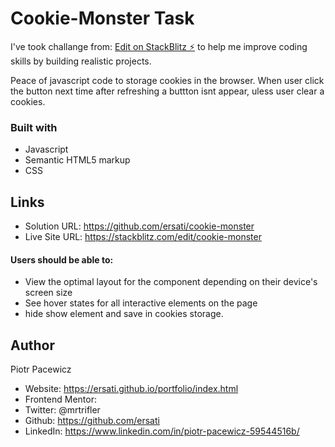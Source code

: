 # Cookie-Monster Task


I've took challange from: [Edit on StackBlitz ⚡️](https://stackblitz.com/edit/cookie-monster) to help me improve coding skills by building realistic projects.

Peace of javascript code to storage cookies in the browser. When user click the button next time after refreshing a buttton isnt appear, uless user clear a cookies. 

### Built with

- Javascript
- Semantic HTML5 markup
- CSS


## Links

- Solution URL: https://github.com/ersati/cookie-monster
- Live Site URL: https://stackblitz.com/edit/cookie-monster

#### Users should be able to:

- View the optimal layout for the component depending on their device's screen size
- See hover states for all interactive elements on the page
- hide show element and save in cookies storage. 

## Author

Piotr Pacewicz

- Website: https://ersati.github.io/portfolio/index.html
- Frontend Mentor:
- Twitter: @mrtrifler
- Github: https://github.com/ersati
- LinkedIn: https://www.linkedin.com/in/piotr-pacewicz-59544516b/
